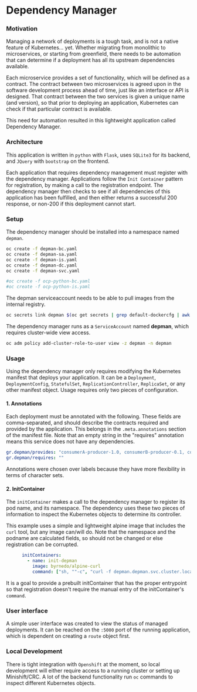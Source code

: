 # Dependency Manager


### Motivation

Managing a network of deployments is a tough task, and is not a native feature of Kubernetes... yet.  Whether migrating from monolithic to microservices, or starting from greenfield, there needs to be automation that can determine if a deployment has all its upstream dependencies available.  

Each microservice provides a set of functionality, which will be defined as a contract.  The contract between two microservices is agreed upon in the software development process ahead of time, just like an interface or API is designed.  That contract between the two services is given a unique name (and version), so that prior to deploying an application, Kubernetes can check if that particular contract is available.

This need for automation resulted in this lightweight application called Dependency Manager.

### Architecture

This application is written in `python` with `Flask`, uses `SQLite3` for its backend, and `JQuery` with `bootstrap` on the frontend.

Each application that requires dependency management must register with the dependency manager.  Applications follow the  `Init Container` pattern for registration, by making a call to the registration endpoint.  The dependency manager then checks to see if all dependencies of this application has been fulfilled, and then either returns a successful 200 response, or non-200 if this deployment cannot start.

### Setup

The dependency manager should be installed into a namespace named `depman`.  

```bash
oc create -f depman-bc.yaml
oc create -f depman-sa.yaml
oc create -f depman-is.yaml
oc create -f depman-dc.yaml
oc create -f depman-svc.yaml

#oc create -f ocp-python-bc.yaml
#oc create -f ocp-python-is.yaml
```

The depman serviceaccount needs to be able to pull images from the internal registry.

```bash
oc secrets link depman $(oc get secrets | grep default-dockercfg | awk '{print $1}') --for=pull
```

The dependency manager runs as a `ServiceAccount` named **depman**, which requires cluster-wide view access.

```bash
oc adm policy add-cluster-role-to-user view -z depman -n depman
```



### Usage

Using the dependency manager only requires modifying the Kubernetes manifest that deploys your application.  It can be a `Deployment`, `DeploymentConfig`, `StatefulSet`, `ReplicationController`, `ReplicaSet`, or any other manifest object.  Usage requires only two pieces of configuration.

#### 1. Annotations
Each deployment must be annotated with the following.  These fields are comma-separated, and should describe the contracts required and provided by the application.  This belongs in the `.meta.annotations` section of the manifest file.  Note that an empty string in the "requires" annotation means this service does not have any dependencies.

```yaml
gr.depman/provides: "consumerA-producer-1.0, consumerB-producer-0.1, consumerB-producer-0.2"
gr.depman/requires: ""
```
Annotations were chosen over labels because they have more flexibility in terms of character sets.

#### 2. InitContainer
The `initContainer` makes a call to the dependency manager to register its pod name, and its namespace.  The dependency uses these two pieces of information to inspect the Kubernetes objects to determine its controller.

This example uses a simple and lightweight alpine image that includes the `curl` tool, but any image can/will do.  Note that the namespace and the podname are calculated fields, so should not be changed or else registration can be corrupted.
```yaml
      initContainers:
        - name: init-depman
          image: byrnedo/alpine-curl
          command: ["sh, ""-c", "curl -f depman.depman.svc.cluster.local:5000/register/$(cat /var/run/secrets/kubernetes.io/serviceaccount/namespace)/$HOSTNAME"]
```
It is a goal to provide a prebuilt initContainer that has the proper entrypoint so that registration doesn't require the manual entry of the initContainer's `command`.

### User interface
A simple user interface was created to view the status of managed deployments.  It can be reached on the `:5000` port of the running application, which is dependent on creating a `route` object first.


### Local Development
There is tight integration with `Openshift` at the moment, so local development will either require access to a running cluster or setting up Minishift/CRC.  A lot of the backend functionality run `oc` commands to inspect different Kubernetes objects.
